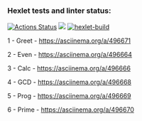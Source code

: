 ### Hexlet tests and linter status:
[![Actions Status](https://github.com/zeezoofromspb/java-project-lvl1/workflows/hexlet-check/badge.svg)](https://github.com/zeezoofromspb/java-project-lvl1/actions)
<a href="https://codeclimate.com/github/codeclimate/codeclimate/maintainability"><img src="https://api.codeclimate.com/v1/badges/a99a88d28ad37a79dbf6/maintainability" /></a>
[![hexlet-build](https://github.com/zeezoofromspb/java-project-lvl1/actions/workflows/hexlet-build.yml/badge.svg)](https://github.com/zeezoofromspb/java-project-lvl1/actions/workflows/hexlet-build.yml)

1 - Greet - https://asciinema.org/a/496671

2 - Even - https://asciinema.org/a/496664

3 - Calc - https://asciinema.org/a/496666

4 - GCD - https://asciinema.org/a/496668

5 - Prog - https://asciinema.org/a/496669

6 - Prime - https://asciinema.org/a/496670
